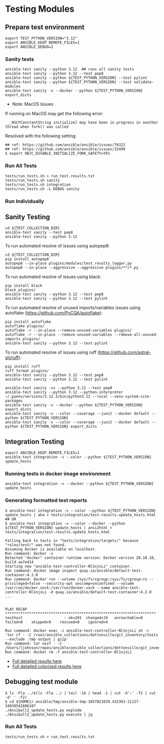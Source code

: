 
# Testing Modules

## Prepare test environment

```shell
export TEST_PYTHON_VERSION="3.12"
export ANSIBLE_KEEP_REMOTE_FILES=1
export ANSIBLE_DEBUG=1

```

### Sanity tests

```shell
ansible-test sanity --python 3.12  ## runs all sanity tests
ansible-test sanity --python 3.12 --test pep8
ansible-test sanity --python ${TEST_PYTHON_VERSION} --test pylint
ansible-test sanity --python ${TEST_PYTHON_VERSION} --test validate-modules
ansible-test sanity -v --docker --python ${TEST_PYTHON_VERSION} export_dicts
```

* Note: MacOS Issues

If running on MacOS may get the following error:
```output
 __NSCFConstantString initialize] may have been in progress in another thread when fork() was called

```

Resolved with the following setting:
```shell
## ref: https://github.com/ansible/ansible/issues/76322
## ref: https://github.com/ansible/ansible/issues/32499
$ export OBJC_DISABLE_INITIALIZE_FORK_SAFETY=YES
```

### Run All Tests

```shell
tests/run_tests.sh > run_test.results.txt
tests/run_tests.sh sanity
tests/run_tests.sh integration
tests/run_tests.sh -L DEBUG sanity

```

### Run Individually

## Sanity Testing

```shell
cd ${TEST_COLLECTION_DIR}
ansible-test sanity --test pep8
ansible-test sanity --python 3.12
```

To run automated resolve of issues using autopep8:

```shell
cd ${TEST_COLLECTION_DIR}
pip install autopep8
autopep8 --in-place plugins/modules/test_results_logger.py
autopep8 --in-place --aggressive --aggressive plugins/**/*.py
```

To run automated resolve of issues using black:

```shell
pip install black
black plugins/
ansible-test sanity --python 3.12 --test pep8
ansible-test sanity --python 3.12 --test pylint
```

To run automated resolve of unused imports/variables issues using autoflake (https://github.com/PyCQA/autoflake):

```shell
pip install autoflake
autoflake plugins/
autoflake -r --in-place --remove-unused-variables plugins/
autoflake -r --in-place --remove-unused-variables --remove-all-unused-imports plugins/
ansible-test sanity --python 3.12 --test pylint
```

To run automated resolve of issues using ruff (https://github.com/astral-sh/ruff):

```shell
pip install ruff
ruff format plugins/
ansible-test sanity --python 3.12 --test pep8
ansible-test sanity --python 3.12 --test pylint
```

```shell
ansible-test sanity -vv --python 3.12 --test pep8
ansible-test sanity --python 3.12 --python-interpreter ~/.pyenv/versions/3.12.3/bin/python3.12 --local --venv-system-site-packages
ansible-test sanity -v --docker --python ${TEST_PYTHON_VERSION} export_dicts
ansible-test sanity -v --color --coverage --junit --docker default --python ${TEST_PYTHON_VERSION}
ansible-test sanity -v --color --coverage --junit --docker default --python ${TEST_PYTHON_VERSION} export_dicts
```

## Integration Testing

```shell
export ANSIBLE_KEEP_REMOTE_FILES=1
ansible-test integration -v --color --python ${TEST_PYTHON_VERSION} update_hosts
```

### Running tests in docker image environment
```shell
ansible-test integration -v --docker --python ${TEST_PYTHON_VERSION} update_hosts
```

### Generating formatted test reports

```shell
$ ansible-test integration -v --color --python ${TEST_PYTHON_VERSION} update_hosts | aha > tests/integration/test-results.update_hosts.html
## OR
$ ansible-test integration -v --color --docker --python ${TEST_PYTHON_VERSION} update_hosts | ansi2html > tests/integration/test-results.update_hosts.html

Falling back to tests in "tests/integration/targets/" because "roles/test/" was not found.
Assuming Docker is available on localhost.
Run command: docker -v
Detected "docker" container runtime version: Docker version 20.10.16, build aa7e414
Starting new "ansible-test-controller-Nl1njsLi" container.
Run command: docker image inspect quay.io/ansible/default-test-container:4.2.0
Run command: docker run --volume /sys/fs/cgroup:/sys/fs/cgroup:ro --privileged=false --security-opt seccomp=unconfined --volume /var/run/docker.sock:/var/run/docker.sock --name ansible-test-controller-Nl1njsLi -d quay.io/ansible/default-test-container:4.2.0
...


PLAY RECAP *********************************************************************
testhost                   : ok=101  changed=19   unreachable=0    failed=0    skipped=9    rescued=0    ignored=4   

Run command: docker exec -i ansible-test-controller-Nl1njsLi sh -c 'tar cf - -C /root/ansible_collections/dettonville/git_inventory/tests --exclude .tmp output | gzip'
Run command: tar oxzf - -C /Users/ljohnson/repos/ansible/ansible_collections/dettonville/git_inventory/tests
Run command: docker rm -f ansible-test-controller-Nl1njsLi

```

* [Full detailed results here](./test-results.update_hosts.md)
* [Full detailed colorized results here](./test-results.update_hosts.pdf)


## Debugging test module

```shell
$ ls -Fla ../$(ls -Fla ../ | tail -16 | head -1 | cut -d':' -f2 | cut -d' ' -f2)
$ cd ${HOME}/.ansible/tmp/ansible-tmp-1657821639.432363-21127-34939542886107
./AnsiballZ_update_hosts.py explode
./AnsiballZ_update_hosts.py execute | jq
```

### Run All Tests

```shell
tests/run_tests.sh > run_test.results.txt

```
